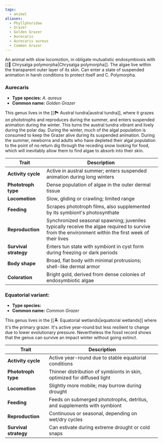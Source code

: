 ```yaml
---
tags:
  - animal
aliases:
  - Phyllphoridae
  - Grazer
  - Golden Grazer
  - Aurecaris
  - Aurecaris aureus
  - Common Grazer
---
```

An animal with slow locomotion, in obligate mutualistic endosymbiosis with [[🌱 Chrysalga polymorpha|Chrysalga polymorpha]]. The algae live within the transparent outer layer of its skin. Can enter a state of suspended animation in harsh conditions to protect itself and C. Polymorpha.
### Aurecaris
- **Type species:** *A. aureus*
- **Common name:** *Golden Grazer*

This genus lives in the [[🏞️ Austral tundra|austral tundra]], where it grazes on phototrophs and reproduces during the summer, and enters suspended animation during the winter. This turns the austral tundra vibrant and lively during the polar day. During the winter, much of the algal population is consumed to keep the Grazer alive during its suspended animation. During the summer, newborns and adults who have depleted their algal population to the point of no return dig through the receding snow looking for food, which will inevitably allow them to find algae to absorb into their skin.

| Trait                 | Description                                                                                                                                         |
| --------------------- | --------------------------------------------------------------------------------------------------------------------------------------------------- |
| **Activity cycle**    | Active in austral summer; enters suspended animation during long winters                                                                            |
| **Phototroph type**   | Dense population of algae in the outer dermal tissue                                                                                                |
| **Locomotion**        | Slow, gliding or crawling; limited range                                                                                                            |
| **Feeding**           | Scrapes phototroph films, also supplemented by its symbiont's photosynthate                                                                         |
| **Reproduction**      | Synchronized seasonal spawning; juveniles typically receive the algae required to survive from the environment within the first week of their lives |
| **Survival strategy** | Enters tun state with symbiont in cyst form during freezing or dark periods                                                                         |
| **Body shape**        | Broad, flat body with minimal protrusions; shell-like dermal armor                                                                                  |
| **Coloration**        | Bright gold, derived from dense colonies of endosymbiotic algae                                                                                     |

### Equatorial variant:
- **Type species:** 
- **Common name:** *Common Grazer*

This genus lives in the [[🏝️ Equatorial wetlands|equatorial wetlands]] where it's the primary grazer. It's active year-round but less resilient to change due to lower evolutionary pressure. Nevertheless the fossil record shows that the genus can survive an impact winter without going extinct.

| Trait                 | Description                                                             |
| --------------------- | ----------------------------------------------------------------------- |
| **Activity cycle**    | Active year-round due to stable equatorial conditions                   |
| **Phototroph type**   | Thinner distribution of symbionts in skin, optimized for diffused light |
| **Locomotion**        | Slightly more mobile; may burrow during drought                         |
| **Feeding**           | Feeds on submerged phototrophs, detritus, and supplements with symbiont |
| **Reproduction**      | Continuous or seasonal, depending on wet/dry cycles                     |
| **Survival strategy** | Can estivate during extreme drought or cold snaps                       |
